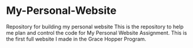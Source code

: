 # My-Personal-Website
Repository for building my personal website
This is the repository to help me plan and control the code for My Personal Website Assignment. This is the first full website I made in the Grace Hopper Program.

